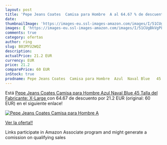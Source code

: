 ```yaml
---
layout: post
title: 'Pepe Jeans Coates  Camisa para Hombre  A al 64.67 % de descuento'
date: 
thumbnailImage: 'https://images-eu.ssl-images-amazon.com/images/I/51CUgBkVgPL._SL200_.jpg'
images: [ 'https://images-eu.ssl-images-amazon.com/images/I/51CUgBkVgPL._SL200_.jpg' ]
comments: true
category: ofertas
author: ring
slug: B01MYU2WQZ
description:
actualPrice: 21.2 EUR
currency: EUR
price: 21.2
comparePrice: 60 EUR
inStock: true
prodname: Pepe Jeans Coates  Camisa para Hombre  Azul  Naval Blue   45  Talla del Fabricante: X-Large 
---
```


Está [Pepe Jeans Coates  Camisa para Hombre  Azul  Naval Blue   45  Talla del Fabricante: X-Large ](https://www.amazon.es/dp/B01MYU2WQZ/?tag=tolees-21) con 64.67 de descuento por 21.2 EUR (original: 60 EUR) en el siguiente enlace!

[![Pepe Jeans Coates  Camisa para Hombre  A](https://images-eu.ssl-images-amazon.com/images/I/51CUgBkVgPL._SL200_.jpg)](https://www.amazon.es/dp/B01MYU2WQZ/?tag=tolees-21)

[Ver la oferta!!](https://www.amazon.es/dp/B01MYU2WQZ/?tag=tolees-21)

Links participate in Amazon Associate program and might generate a comission on qualifying sales


